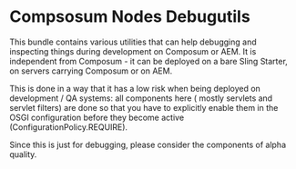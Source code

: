 # Compsosum Nodes Debugutils

This bundle contains various utilities that can help debugging and inspecting things during development on Composum or
AEM. It is independent from Composum - it can be deployed on a bare Sling Starter, on servers carrying Composum or on
AEM.

This is done in a way that it has a low risk when being deployed on development / QA systems: all components here (
mostly servlets and servlet filters) are done so that you have to explicitly enable them in the OSGI configuration
before they become active (ConfigurationPolicy.REQUIRE).

Since this is just for debugging, please consider the components of alpha quality.

